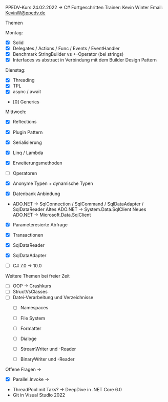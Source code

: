 PPEDV-Kurs:24.02.2022 -> C# Fortgeschritten
Trainer: Kevin Winter
Email: KevinW@ppedv.de

Themen

Montag:

- [x] Solid 
- [x] Delegates / Actions / Func / Events / EventHandler
- [x] Benchmark StringBuilder vs +-Operator (bei strings)
- [x] Interfaces vs abstract in Verbindung mit dem Builder Design Pattern 

Dienstag:
- [x] Threading
- [x] TPL
- [x] async / await
- [0] Generics

Mittwoch:
- [x] Reflections 
 - [x] Plugin Pattern
- [x] Serialisierung
- [x] Linq / Lambda 
- [x] Erweiterungsmethoden  
- [ ] Operatoren
- [x] Anonyme Typen + dynamische Typen

- [X] Datenbank Anbindung
- ADO.NET -> SqlConnection / SqlCommand / SqlDataAdapter / SqlDataReader
	Altes ADO.NET -> System.Data.SqlClient
	Neues ADO.NET -> Microsoft.Data.SqlClient
- [x] Parameteresierte Abfrage 
- [x] Transactionen
- [x] SqlDataReader
- [x] SqlDataAdapter



- [ ] C# 7.0 -> 10.0

Weitere Themen bei freier Zeit
- [ ] OOP -> Crashkurs
- [ ] StructVsClasses 
- [ ] Datei-Verarbeitung und Verzeichnisse
	- [ ] Namespaces
	- [ ] File System
	- [ ] Formatter
	- [ ] Dialoge
	- [ ] StreamWriter und -Reader
	- [ ] BinaryWriter und -Reader


Offene Fragen ->

- [x] Parallel.Invoke -> 
- ThreadPool mit Taks? -> DeepDive in .NET Core 6.0
- Git in Visual Studio 2022 











